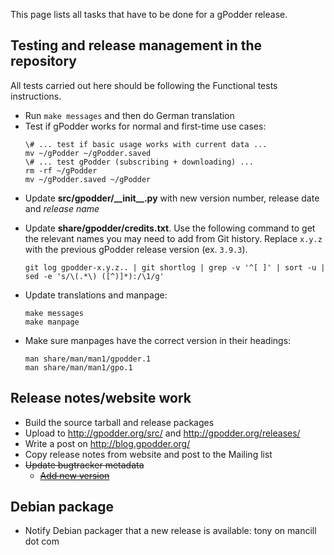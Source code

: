 This page lists all tasks that have to be done for a gPodder release.

Testing and release management in the repository
------------------------------------------------

All tests carried out here should be following the Functional tests instructions.

* Run `make messages` and then do German translation
* Test if gPodder works for normal and first-time use cases:
    ```
    \# ... test if basic usage works with current data ...
    mv ~/gPodder ~/gPodder.saved
    \# ... test gPodder (subscribing + downloading) ...
    rm -rf ~/gPodder
    mv ~/gPodder.saved ~/gPodder
    ```
- Update **src/gpodder/\_\_init\_\_.py** with new version number, release date and *release name*
- Update **share/gpodder/credits.txt**.  Use the following command to get the relevant names you may need to add from Git history.  Replace `x.y.z` with the previous gPodder release version (ex. `3.9.3`).
  ```
  git log gpodder-x.y.z.. | git shortlog | grep -v '^[ ]' | sort -u | sed -e 's/\(.*\) ([^)]*):/\1/g'
  ```

- Update translations and manpage:
  ```
  make messages
  make manpage
  ```
- Make sure manpages have the correct version in their headings:
  ```
  man share/man/man1/gpodder.1
  man share/man/man1/gpo.1
  ```

Release notes/website work
--------------------------

- Build the source tarball and release packages
- Upload to <http://gpodder.org/src/> and <http://gpodder.org/releases/>
- Write a post on <http://blog.gpodder.org/>
- Copy release notes from website and post to the Mailing list
- ~~Update bugtracker metadata~~
  - ~~[Add new version](https://bugs.gpodder.org/editversions.cgi?product=gPodder)~~

Debian package
--------------

- Notify Debian packager that a new release is available: tony on mancill dot com